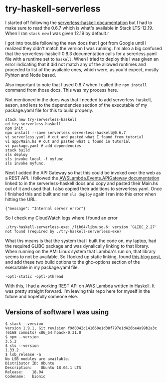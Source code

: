 # try-haskell-serverless

I started off following the [serverless-haskell
documentation](https://hackage.haskell.org/package/serverless-haskell-0.6.7)
but I had to make sure to read the 0.6.7 which is what's available in Stack
LTS-12.19. When I ran `stack new` I was given 12.19 by default.r

I got into trouble following the new docs that I got from Google until I
realized they didn't match the version I was running. I'm also a big confused
that the serverless-haskell-0.8.3 documentation calls for a sererless.yaml file
with a runtime set to `haskell`. When I tried to deploy this I was given an
error indicating that it did not match any of the allowed runtimes and proceded
to list of the available ones, which were, as you'd expect, mostly Pyhton and
Node based.

Also important to note that I used 0.6.7 when I called the `npm install`
command from those docs. This was my process here.

Not mentioned in the docs was that I needed to add serverless-haskell, aeson,
and lens to the dependencies section of the executable of my package.yaml file
for this to build properly.

    stack new try-serverless-haskell
    cd try-serverless-haskell
    npm init .
    npm install --save serverless serverless-haskell@0.6.7
    vi serverless.yaml # cut and pasted what I found from tutorial
    vi app/Main.hs # cut and pasted what I found in tutorial
    vi package.yaml # add dependencies
    stack build
    sls deploy
    sls invoke local -f myfunc
    sls invoke myfunc.
 
Next I added the API Gateway so that this could be invoked over the web as a
REST API. I followed the [AWSLambda.Events.APIGateway
documentation](https://hackage.haskell.org/package/serverless-haskell-0.6.7/docs/AWSLambda-Events-APIGateway.html)
linked to in the serverless-haskell docs and copy and pasted their Main.hs out
of it and used that. I also copied their additions to serverless.yaml. Once I
finished this and built and ran `sls deploy` again I ran into this error when
hitting the URL.

    {"message": "Internal server error"}

So I check my CloudWatch logs where I found an error

    ./try-haskell-serverless-exe: /lib64/libm.so.6: version `GLIBC_2.27' not found (required by ./try-haskell-serverless-exe)

What ths means is that the system that I built the code on, my laptop, had the
required GLIBC package and was dynalically linking to that library. When
running on the AMI Linux system that Lambda's run on, that library seems to not
be available. So I looked up static linking, found [this blog
post](https://ro-che.info/articles/2015-10-26-static-linking-ghc), and add
these two build options to the ghc-options section of the executable in my
package.yaml file.

    -optl-static -optl-pthread

With this, I had a working REST API on AWS Lambda written in Haskell. It was
pretty straight forward. I'm leaving this repo here for myself in the future
and hopefully someone else.

Versions of software I was using
---
    $ stack --version
    Version 1.9.1, Git revision f9d0042c141660e1d38f797e1d426be4a99b2a3c (6168 commits) x86_64 hpack-0.31.0
    $ npm --version
    3.5.2
    $ sls --version
    1.33.2
    $ lsb_release -a
    No LSB modules are available.
    Distributor ID:	Ubuntu
    Description:	Ubuntu 18.04.1 LTS
    Release:	18.04
    Codename:	bionic

